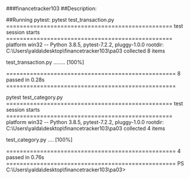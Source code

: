 ###financetracker103
##Description:

##Running pytest: 
 pytest test_transaction.py
================================================= test session starts =================================================
platform win32 -- Python 3.8.5, pytest-7.2.2, pluggy-1.0.0
rootdir: C:\Users\yalda\desktop\financetracker103\pa03
collected 8 items

test_transaction.py ........                                                                                     [100%]

================================================== 8 passed in 0.28s ==================================================

 pytest test_category.py
================================================= test session starts =================================================
platform win32 -- Python 3.8.5, pytest-7.2.2, pluggy-1.0.0
rootdir: C:\Users\yalda\desktop\financetracker103\pa03
collected 4 items

test_category.py ....                                                                                            [100%]

================================================== 4 passed in 0.76s ==================================================
PS C:\Users\yalda\desktop\financetracker103\pa03>
